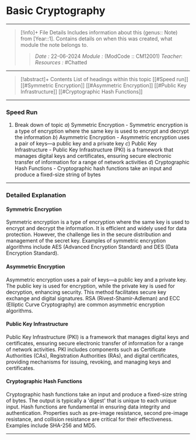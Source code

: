 # Basic Cryptography
---
> [!info]+ File Details
> Includes information about this (genus:: Note) from [Year::1]. Contains details on when this was created, what module the note belongs to.
> > *Date :* 22-06-2024
> > *Module :* (ModCode :: CM12001) 
> > *Teacher*: 
> > *Resources :* #Chatted

---
> [!abstract]+ Contents
> List of headings within this topic
> [[#Speed run]]
> [[#Symmetric Encryption]]
> [[#Asymmetric Encryption]]
> [[#Public Key Infrastructure]]
> [[#Cryptographic Hash Functions]]
---
### Speed Run

1. Break down of topic
	$a)$ Symmetric Encryption - Symmetric encryption is a type of encryption where the same key is used to encrypt and decrypt the information
	$b)$ Asymmetric Encryption - Asymmetric encryption uses a pair of keys—a public key and a private key
	$c)$ Public Key Infrastructure - Public Key Infrastructure (PKI) is a framework that manages digital keys and certificates, ensuring secure electronic transfer of information for a range of network activities
	$d)$ Cryptographic Hash Functions - Cryptographic hash functions take an input and produce a fixed-size string of bytes
---

### Detailed Explanation

#### Symmetric Encryption
Symmetric encryption is a type of encryption where the same key is used to encrypt and decrypt the information. It is efficient and widely used for data protection. However, the challenge lies in the secure distribution and management of the secret key. Examples of symmetric encryption algorithms include AES (Advanced Encryption Standard) and DES (Data Encryption Standard).

#### Asymmetric Encryption
Asymmetric encryption uses a pair of keys—a public key and a private key. The public key is used for encryption, while the private key is used for decryption, enhancing security. This method facilitates secure key exchange and digital signatures. RSA (Rivest-Shamir-Adleman) and ECC (Elliptic Curve Cryptography) are common asymmetric encryption algorithms.

#### Public Key Infrastructure
Public Key Infrastructure (PKI) is a framework that manages digital keys and certificates, ensuring secure electronic transfer of information for a range of network activities. PKI includes components such as Certificate Authorities (CAs), Registration Authorities (RAs), and digital certificates, providing mechanisms for issuing, revoking, and managing keys and certificates.

#### Cryptographic Hash Functions
Cryptographic hash functions take an input and produce a fixed-size string of bytes. The output is typically a 'digest' that is unique to each unique input. Hash functions are fundamental in ensuring data integrity and authentication. Properties such as pre-image resistance, second pre-image resistance, and collision resistance are critical for their effectiveness. Examples include SHA-256 and MD5.

---